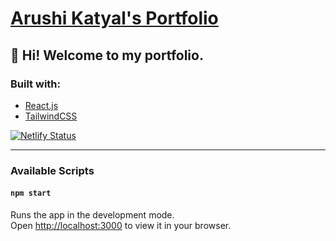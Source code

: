 # [Arushi Katyal's Portfolio](https://arushi-katyal.netlify.app)

## 👋 Hi! Welcome to my portfolio.

### Built with:
- [React.js](https://reactjs.org/)
- [TailwindCSS](https://tailwindcss.com/)

[![Netlify Status](https://api.netlify.com/api/v1/badges/91f3d6dc-68f1-4ca8-ae03-7af147d0d087/deploy-status)](https://app.netlify.com/sites/arushi-katyal/deploys)

----
### Available Scripts
#### `npm start`

Runs the app in the development mode.\
Open [http://localhost:3000](http://localhost:3000) to view it in your browser.

